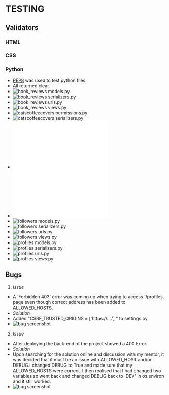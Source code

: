 
# TESTING

## Validators
### HTML
### CSS
### Python
- [PEP8](https://pep8ci.herokuapp.com/) was used to test python files.
- All returned clear.
- ![book_reviews models.py](/images/book_reviews%20models.py.png)
- ![book_reviews serializers.py](/images/book_reviews%20serializers.py.png)
- ![book_reviews urls.py](/images/book_reviews%20urls.py.png)
- ![book_reviews views.py](/images/book_reviews%20views.py.png)
- ![catscoffeecovers permissions.py](/images/catscoffeecovers%20permissions.py.png)
- ![catscoffeecovers serializers.py](/images/catscoffeecovers%20serializers.py.png)
- ![catscoffeecovers urls.py](/catscoffeecovers/urls.py)
- ![catscoffeecovers views.py](/catscoffeecovers/views.py)
- ![followers models.py](/images/followers%20models.py.png)
- ![followers serializers.py](/images/followers%20serializers.py.png)
- ![followers urls.py](/images/followers%20urls.py.png)
- ![followers views.py](/images/followers%20views.py.png)
- ![profiles models.py](/images/profiles%20models.py.png)
- ![profiles serializers.py](/images/profiles%20serializers.py.png)
- ![profiles urls.py](/images/profiles%20urls.py.png)
- ![profiles views.py](/images/profiles%20views.py.png)

## Bugs

1. *Issue*
- A 'Forbidden 403' error was coming up when trying to access '/profiles. page even though correct address has been added to ALLOWED_HOSTS.
- *Solution*
- Added "CSRF_TRUSTED_ORIGINS = ['https://....'] " to settings.py
- ![bug screenshot](/images/bug.png)

2. *Issue* 
- After deploying the back-end of the project showed a 400 Error.
- *Solution*
- Upon searching for the solution online and discussion with my mentor, it was decided that it must be an issue with ALLOWED_HOST and/or DEBUG.I changed DEBUG to True and made sure that my ALLOWED_HOSTS were correct. I then realised that I had changed two variables so went back and changed DEBUG back to 'DEV' in os.environ and it still worked.
- ![bug screenshot](/images/bug4.png)

